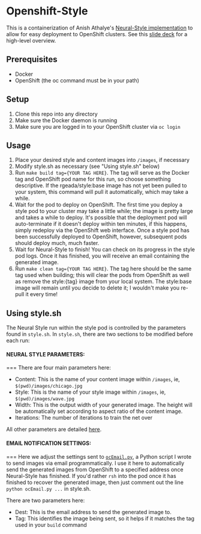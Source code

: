 # Openshift-Style

This is a containerization of Anish Athalye's [Neural-Style implementation](https://github.com/anishathalye/neural-style) to allow for easy deployment to OpenShift clusters. See this [slide deck](https://docs.google.com/a/redhat.com/presentation/d/1xvOtt2dJET_0PI4oYtB6AjsAIjrzZ9zLdQyAfwuTNlU/edit?usp=sharing) for a high-level overview.

## Prerequisites
* Docker
* OpenShift (the oc command must be in your path)

## Setup
1. Clone this repo into any directory
2. Make sure the Docker daemon is running
3. Make sure you are logged in to your OpenShift cluster via `oc login`

## Usage
1. Place your desired style and content images into `/images`, if necessary
2. Modify style.sh as necessary (see "Using style.sh" below)
3. Run `make build tag={YOUR TAG HERE}`. The tag will serve as the Docker tag and OpenShift pod name for this run, so choose something descriptive. If the rgeada/style:base image has not yet been pulled to your system, this command will pull it automatically, which may take a while.
4. Wait for the pod to deploy on OpenShift. The first time you deploy a style pod to your cluster may take a little while; the image is pretty large and takes a while to deploy. It's possible that the deployment pod will auto-terminate if it doesn't deploy within ten minutes, if this happens, simply redeploy via the OpenShift web interface. Once a style pod has been successfully deployed to OpenShift, however, subsequent pods should deploy much, much faster.
5. Wait for Neural-Style to finish! You can check on its progress in the style pod logs. Once it has finished, you will receive an email containing the generated image.
6. Run `make clean tag={YOUR TAG HERE}`. The tag here should be the same tag used when building; this will clear the pods from OpenShift as well as remove the style:{tag} image from your local system. The style:base image will remain until you decide to delete it; I wouldn't make you re-pull it every time!

## Using style.sh
The Neural Style run within the style pod is controlled by the parameters found in  `style.sh`. In `style.sh`, there are two sections to be modified before each run:

#### NEURAL STYLE PARAMETERS:
===
There are four main parameters here:
* Content: This is the name of your content image within `/images`, ie, `$(pwd)/images/chicago.jpg`
* Style: This is the name of your style image  within `/images`, ie, `$(pwd)/images/wave.jpg`
* Width: This is the output width of your generated image. The height will be automatically set according to aspect ratio of the content image.
* Iterations: The number of iterations to train the net over

All other parameters are detailed [here](https://github.com/anishathalye/neural-style).

#### EMAIL NOTIFICATION SETTINGS:
===
Here we adjust the settings sent to [`ocEmail.py`](https://github.com/RobGeada/openshift_style/blob/master/ocEmail.py), a Python script I wrote to send images via email programmatically. I use it here to automatically send the generated images from OpenShift to a specified address once Neural-Style has finished. If you'd rather `rsh` into the pod once it has finished to recover the generated image, then just comment out the line `python ocEmail.py ...` in style.sh.

There are two parameters here:
* Dest: This is the email address to send the generated image to.
* Tag: This identifies the image being sent, so it helps if it matches the tag used in your `build` command
